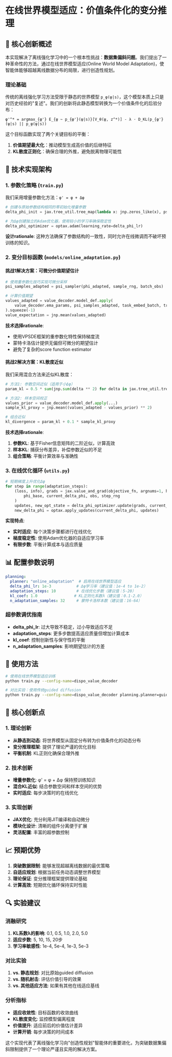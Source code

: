 # 在线世界模型适应：价值条件化的变分推理

## 🎯 核心创新概述

本实现解决了离线强化学习中的一个根本性挑战：**数据集偏斜问题**。我们提出了一种革命性的方法，通过在线世界模型适应(Online World Model Adaptation)，使智能体能够超越离线数据分布的局限，进行创造性规划。

### 理论基础

传统的离线强化学习方法受限于静态的世界模型 `p_φ(ψ|s)`，这个模型本质上只是对历史经验的"复述"。我们的创新将此静态模型转换为一个价值条件化的后验分布：

```
φ'^* = argmax_{φ'} E_{ψ ~ p_{φ'}(ψ|s)}[V_θ(ψ, z^*)] - λ · D_KL(p_{φ'}(ψ|s) || p_φ(ψ|s))
```

这个目标函数实现了两个关键目标的平衡：
1. **价值期望最大化**：推动模型生成高价值的后继特征
2. **KL散度正则化**：确保合理的外推，避免脱离物理可能性

## 🔧 技术实现架构

### 1. 参数化策略 (`train.py`)

我们采用增量参数化方法：`φ' = φ + Δφ`

```python
# 创建与原始参数结构相同的零初始化增量参数
delta_phi_init = jax.tree_util.tree_map(lambda x: jnp.zeros_like(x), psi_params)

# 为Δφ创建独立的Adam优化器，使用较小的学习率确保稳定性
delta_phi_optimizer = optax.adam(learning_rate=delta_phi_lr)
```

**设计rationale**: 这种方法确保了参数结构的一致性，同时允许在线微调而不破坏预训练的知识。

### 2. 变分目标函数 (`models/online_adaptation.py`)

#### 挑战1解决方案：可微分价值期望估计

```python
# 使用重参数化技巧实现可微分采样
psi_samples_adapted = psi_sampler(phi_adapted, sample_rng, batch_obs)

# 计算价值期望
values_adapted = value_decoder.model_def.apply(
    value_decoder.ema_params, psi_samples_adapted, task_embed_batch, training=False
).squeeze(-1)
value_expectation = jnp.mean(values_adapted)
```

**技术选择rationale**: 
- 使用VPSDE框架的重参数化特性保持梯度流
- 蒙特卡洛估计提供无偏但可微分的期望估计
- 避免了复杂的score function estimator

#### 挑战2解决方案：KL散度近似

我们采用混合方法来近似KL散度：

```python
# 方法1: 参数空间近似（适用于小Δφ）
param_kl = 0.5 * sum(jnp.sum(delta ** 2) for delta in jax.tree_util.tree_leaves(delta_phi))

# 方法2: 样本空间校正
values_prior = value_decoder.model_def.apply(...)
sample_kl_proxy = jnp.mean((values_adapted - values_prior) ** 2)

# 组合近似
kl_divergence = param_kl + 0.1 * sample_kl_proxy
```

**技术选择rationale**:
1. **参数KL**: 基于Fisher信息矩阵的二阶近似，计算高效
2. **样本KL**: 捕获分布差异，补偿参数近似的不足
3. **组合策略**: 平衡计算效率与准确性

### 3. 在线优化循环 (`utils.py`)

```python
# 短期梯度上升优化Δφ
for step in range(adaptation_steps):
    (loss, info), grads = jax.value_and_grad(objective_fn, argnums=1, has_aux=True)(
        phi_base, current_delta_phi, obs, step_rng
    )
    updates, new_opt_state = delta_phi_optimizer.update(grads, current_opt_state)
    new_delta_phi = optax.apply_updates(current_delta_phi, updates)
```

**实现特点**:
- **实时适应**: 每个决策步骤都进行在线优化
- **梯度稳定性**: 使用Adam优化器的自适应学习率
- **有限步数**: 平衡计算成本与适应质量

## 📊 配置参数说明

```yaml
planning:
  planner: "online_adaptation"  # 启用在线世界模型适应
  delta_phi_lr: 1e-3           # Δφ学习率（建议值：1e-4 to 1e-2）
  adaptation_steps: 10         # 在线优化步数（建议值：5-20）
  kl_coef: 1.0                # KL正则化系数λ（建议值：0.1-2.0）
  n_adaptation_samples: 32     # 蒙特卡洛样本数（建议值：16-64）
```

### 超参数调优指南

- **delta_phi_lr**: 过大导致不稳定，过小导致适应不足
- **adaptation_steps**: 更多步数提高适应质量但增加计算成本
- **kl_coef**: 控制创新性与保守性的平衡
- **n_adaptation_samples**: 影响期望估计的方差

## 🚀 使用方法

```bash
# 使用在线世界模型适应训练
python train.py --config-name=dispo_value_decoder

# 对比实验：使用传统guided diffusion
python train.py --config-name=dispo_value_decoder planning.planner=guided_diffusion
```

## 🔬 核心创新点

### 1. 理论创新
- **从静态到动态**: 将世界模型从固定分布转为价值条件化的动态分布
- **变分推理框架**: 提供了理论严谨的优化目标
- **平衡机制**: KL正则化确保合理外推

### 2. 技术创新
- **增量参数化**: φ' = φ + Δφ 保持预训练知识
- **混合KL近似**: 结合参数空间和样本空间的优势
- **实时适应**: 每步决策时的在线优化

### 3. 实现创新
- **JAX优化**: 充分利用JIT编译和自动微分
- **模块化设计**: 清晰的组件分离便于扩展
- **灵活配置**: 丰富的超参数控制

## 📈 预期优势

1. **突破数据限制**: 能够发现超越离线数据的最优策略
2. **自适应规划**: 根据当前任务动态调整世界模型
3. **理论保证**: 变分推理框架提供理论基础
4. **计算高效**: 短期优化循环保持实时性能

## 🔍 实验建议

### 消融研究
1. **KL系数λ的影响**: 0.1, 0.5, 1.0, 2.0, 5.0
2. **适应步数**: 5, 10, 15, 20步
3. **学习率敏感性**: 1e-4, 5e-4, 1e-3, 5e-3

### 对比实验
1. **vs. 静态规划**: 对比原始guided diffusion
2. **vs. 随机射击**: 评估价值引导的效果
3. **vs. 其他适应方法**: 如果有其他在线适应基线

### 分析指标
- **适应收敛性**: 目标函数的收敛曲线
- **KL散度变化**: 监控模型偏离程度
- **价值提升**: 适应前后的价值估计差异
- **计算开销**: 每步决策的时间成本

这个实现代表了离线强化学习向"创造性规划"智能体的重要进化，为突破数据集偏斜限制提供了一个理论严谨且实用的解决方案。